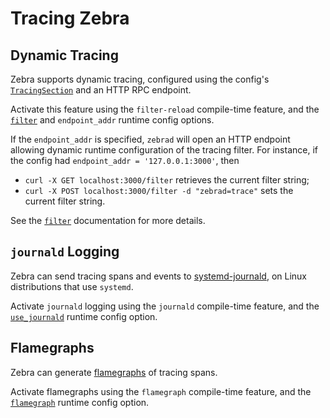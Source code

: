 # Tracing Zebra

## Dynamic Tracing

Zebra supports dynamic tracing, configured using the config's
[`TracingSection`][tracing_section] and an HTTP RPC endpoint.

Activate this feature using the `filter-reload` compile-time feature,
and the [`filter`][filter] and `endpoint_addr` runtime config options.

If the `endpoint_addr` is specified, `zebrad` will open an HTTP endpoint
allowing dynamic runtime configuration of the tracing filter. For instance,
if the config had `endpoint_addr = '127.0.0.1:3000'`, then

* `curl -X GET localhost:3000/filter` retrieves the current filter string;
* `curl -X POST localhost:3000/filter -d "zebrad=trace"` sets the current filter string.

See the [`filter`][filter] documentation for more details.

## `journald` Logging

Zebra can send tracing spans and events to [systemd-journald][systemd_journald],
on Linux distributions that use `systemd`.

Activate `journald` logging using the `journald` compile-time feature,
and the [`use_journald`][use_journald] runtime config option.

## Flamegraphs

Zebra can generate [flamegraphs] of tracing spans.

Activate flamegraphs using the `flamegraph` compile-time feature,
and the [`flamegraph`][flamegraph] runtime config option.

[tracing_section]: https://doc.zebra.zfnd.org/zebrad/config/struct.TracingSection.html
[filter]: https://doc.zebra.zfnd.org/zebrad/config/struct.TracingSection.html#structfield.filter
[flamegraph]: https://doc.zebra.zfnd.org/zebrad/config/struct.TracingSection.html#structfield.flamegraph
[flamegraphs]: http://www.brendangregg.com/flamegraphs.html
[systemd_journald]: https://www.freedesktop.org/software/systemd/man/systemd-journald.service.html
[use_journald]: https://doc.zebra.zfnd.org/zebrad/config/struct.TracingSection.html#structfield.use_journald
